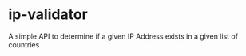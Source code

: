 # ip-validator
 A simple API to determine if a given IP Address exists in a given list of countries
